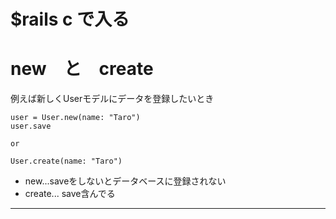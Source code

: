 # $rails c で入る

# new　と　create
例えば新しくUserモデルにデータを登録したいとき
~~~
user = User.new(name: "Taro")
user.save

or

User.create(name: "Taro")
~~~
- new...saveをしないとデータベースに登録されない
- create... save含んでる
***
